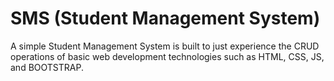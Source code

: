 # SMS (Student Management System)
A simple Student Management System is built to just experience the CRUD operations of basic web development technologies such as HTML, CSS, JS, and BOOTSTRAP.
